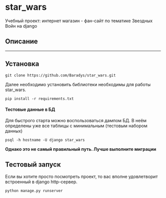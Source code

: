 # star_wars
Учебный проект: интернет магазин - фан-сайт по тематике Звездных Войн на django

## Описание
---

## Установка
```
git clone https://github.com/Baradys/star_wars.git
```
Далее необходимо установить библиотеки необходимы для работы star_wars.
```
pip install -r requirements.txt
```
#### Тестовые данные в БД
Для быстрого старта можно воспользоваться дампом БД. В неём определены уже все таблицы с минимальным (тестовым набором данных)
```
psql -h hostname -U django star_wars
```
**Однако это не самый правильный путь. Лучше выполните миграции**

## Тестовый запуск
Если вы хотите просто посмотреть проект, то вас вполне удовлетворит встроенный в django http-сервер.

```python manage.py runserver```
